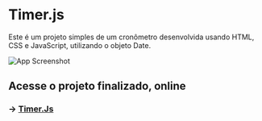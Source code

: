 # Timer.js
 
Este é um projeto simples de um cronômetro desenvolvida usando HTML, CSS e JavaScript, utilizando o objeto Date.

![App Screenshot](https://via.placeholder.com/468x300?text=App+Screenshot+Here)

## Acesse o projeto finalizado, online

### -> [Timer.Js](https://gustavo-sales.github.io/Lista-de-Compras/)
